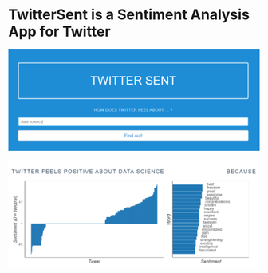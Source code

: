 # TwitterSent is a Sentiment Analysis App for Twitter

![alt text](https://raw.githubusercontent.com/rthorst/TwitterSentiment/master/home_screen.PNG)

![alt text](https://raw.githubusercontent.com/rthorst/TwitterSentiment/master/data%20science.PNG)
